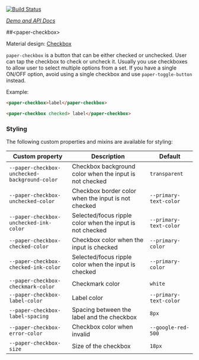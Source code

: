 
<!---

This README is automatically generated from the comments in these files:
paper-checkbox.html

Edit those files, and our readme bot will duplicate them over here!
Edit this file, and the bot will squash your changes :)

The bot does some handling of markdown. Please file a bug if it does the wrong
thing! https://github.com/PolymerLabs/tedium/issues

-->

[![Build Status](https://travis-ci.org/PolymerElements/paper-checkbox.svg?branch=master)](https://travis-ci.org/PolymerElements/paper-checkbox)

_[Demo and API Docs](https://elements.polymer-project.org/elements/paper-checkbox)_


##&lt;paper-checkbox&gt;

Material design: [Checkbox](https://www.google.com/design/spec/components/selection-controls.html#selection-controls-checkbox)

`paper-checkbox` is a button that can be either checked or unchecked.  User
can tap the checkbox to check or uncheck it.  Usually you use checkboxes
to allow user to select multiple options from a set.  If you have a single
ON/OFF option, avoid using a single checkbox and use `paper-toggle-button`
instead.

Example:

```html
<paper-checkbox>label</paper-checkbox>

<paper-checkbox checked> label</paper-checkbox>
```

### Styling

The following custom properties and mixins are available for styling:

| Custom property | Description | Default |
| --- | --- | --- |
| `--paper-checkbox-unchecked-background-color` | Checkbox background color when the input is not checked | `transparent` |
| `--paper-checkbox-unchecked-color` | Checkbox border color when the input is not checked | `--primary-text-color` |
| `--paper-checkbox-unchecked-ink-color` | Selected/focus ripple color when the input is not checked | `--primary-text-color` |
| `--paper-checkbox-checked-color` | Checkbox color when the input is checked | `--primary-color` |
| `--paper-checkbox-checked-ink-color` | Selected/focus ripple color when the input is checked | `--primary-color` |
| `--paper-checkbox-checkmark-color` | Checkmark color | `white` |
| `--paper-checkbox-label-color` | Label color | `--primary-text-color` |
| `--paper-checkbox-label-spacing` | Spacing between the label and the checkbox | `8px` |
| `--paper-checkbox-error-color` | Checkbox color when invalid | `--google-red-500` |
| `--paper-checkbox-size` | Size of the checkbox | `18px` |


